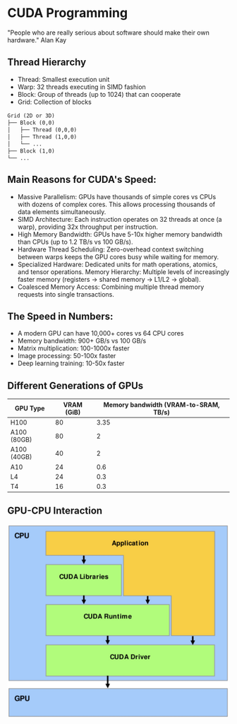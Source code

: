 # CUDA Programming 
"People who are really serious about software should make their own hardware." Alan Kay

## Thread Hierarchy

* Thread: Smallest execution unit
* Warp: 32 threads executing in SIMD fashion
* Block: Group of threads (up to 1024) that can cooperate
* Grid: Collection of blocks
  
```
Grid (2D or 3D)
├── Block (0,0)
│   ├── Thread (0,0,0)
│   ├── Thread (1,0,0)
│   └── ...
├── Block (1,0)
└── ...
```

## Main Reasons for CUDA's Speed:

* Massive Parallelism: GPUs have thousands of simple cores vs CPUs with dozens of complex cores. This allows processing thousands of data elements simultaneously.
* SIMD Architecture: Each instruction operates on 32 threads at once (a warp), providing 32x throughput per instruction.
* High Memory Bandwidth: GPUs have 5-10x higher memory bandwidth than CPUs (up to 1.2 TB/s vs 100 GB/s).
* Hardware Thread Scheduling: Zero-overhead context switching between warps keeps the GPU cores busy while waiting for memory.
* Specialized Hardware: Dedicated units for math operations, atomics, and tensor operations.
Memory Hierarchy: Multiple levels of increasingly faster memory (registers → shared memory → L1/L2 → global).
* Coalesced Memory Access: Combining multiple thread memory requests into single transactions.

## The Speed in Numbers:

* A modern GPU can have 10,000+ cores vs 64 CPU cores
* Memory bandwidth: 900+ GB/s vs 100 GB/s
* Matrix multiplication: 100-1000x faster
* Image processing: 50-100x faster
* Deep learning training: 10-50x faster

## Different Generations of GPUs

| GPU Type      | VRAM (GiB) | Memory bandwidth (VRAM-to-SRAM, TB/s) |
|---------------|------------|---------------------------------------|
| H100          | 80         | 3.35                                  |
| A100 (80GB)   | 80         | 2                                     |
| A100 (40GB)   | 40         | 2                                     |
| A10           | 24         | 0.6                                   |
| L4            | 24         | 0.3                                   |
| T4            | 16         | 0.3                                   |

## GPU-CPU Interaction

 ![cpu_gpu_interaction](assets/images/cpu_gpu_interaction.jpg)
